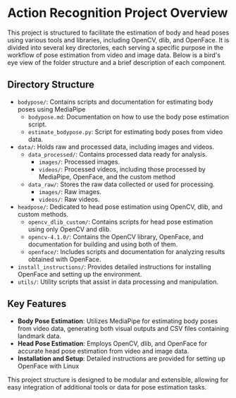 # Action Recognition Project Overview

This project is structured to facilitate the estimation of body and head poses using various tools and libraries, including OpenCV, dlib, and OpenFace. It is divided into several key directories, each serving a specific purpose in the workflow of pose estimation from video and image data. Below is a bird's eye view of the folder structure and a brief description of each component.

## Directory Structure

- `bodypose/`: Contains scripts and documentation for estimating body poses using MediaPipe
  - `bodypose.md`: Documentation on how to use the body pose estimation script.
  - `estimate_bodypose.py`: Script for estimating body poses from video data.
- `data/`: Holds raw and processed data, including images and videos.
  - `data_processed/`: Contains processed data ready for analysis.
    - `images/`: Processed images.
    - `videos/`: Processed videos, including those processed by MediaPipe, OpenFace, and the custom method
  - `data_raw/`: Stores the raw data collected or used for processing.
    - `images/`: Raw images.
    - `videos/`: Raw videos.
- `headpose/`: Dedicated to head pose estimation using OpenCV, dlib, and custom methods.
  - `opencv_dlib_custom/`: Contains scripts for head pose estimation using only OpenCV and dlib.
  - `opencv-4.1.0/`: Contains the OpenCV library, OpenFace, and documentation for building and using both of them.
  - `openface/`: Includes scripts and documentation for analyzing results obtained with OpenFace.
- `install_instructions/`: Provides detailed instructions for installing OpenFace and setting up the environment.
- `utils/`: Utility scripts that assist in data processing and manipulation.

## Key Features

- **Body Pose Estimation**: Utilizes MediaPipe for estimating body poses from video data, generating both visual outputs and CSV files containing landmark data.
- **Head Pose Estimation**: Employs OpenCV, dlib, and OpenFace for accurate head pose estimation from video and image data.
- **Installation and Setup**: Detailed instructions are provided for setting up OpenFace with Linux

This project structure is designed to be modular and extensible, allowing for easy integration of additional tools or data for pose estimation tasks.